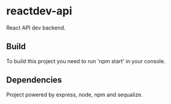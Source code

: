 # reactdev-api
React API dev backend. 

## Build 
To build this project you need to run 'npm start' in your console.

## Dependencies

Project powered by express, node, npm and sequalize.
